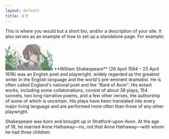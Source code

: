 ```yaml
---
layout: default
title: 关于
---
```


This is where you would but a short bio, and/or a description of your site. It also serves as an example of how to set up a standalone page. For example:

<img src="/images/myGithub.jpg" style="width:30%;height:30%" class="right" />
**William Shakespeare** (26 April 1564 – 23 April 1616) was an English poet and playwright, widely regarded as the greatest writer in the English language and the world's pre-eminent dramatist. He is often called England's national poet and the "Bard of Avon". His extant works, including some collaborations, consist of about 38 plays, 154 sonnets, two long narrative poems, and a few other verses, the authorship of some of which is uncertain. His plays have been translated into every major living language and are performed more often than those of any other playwright.

Shakespeare was born and brought up in Stratford-upon-Avon. At the age of 18, he married Anne Hathaway—no, not *that* Anne Hathaway—with whom he had three children.